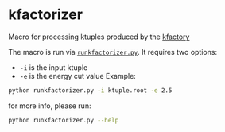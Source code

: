 # kfactorizer

Macro for processing ktuples produced by the [kfactory](https://github.com/jhakala/kfactory)

The macro is run via [`runkfactorizer.py`](runkfactorizer.py).
It requires two options:
  * `-i` is the input ktuple
  * `-e` is the energy cut value
Example:
```bash
python runkfactorizer.py -i ktuple.root -e 2.5
```

for more info, please run:
```bash
python runkfactorizer.py --help
```
